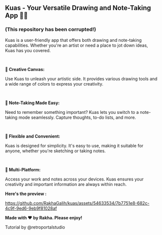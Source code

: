 ## Kuas - Your Versatile Drawing and Note-Taking App 🎨📝

### (This repository has been corrupted!)

Kuas is a user-friendly app that offers both drawing and note-taking capabilities. Whether you're an artist or need a place to jot down ideas, Kuas has you covered.

<br>

<b> 🎨 Creative Canvas: </b> 

Use Kuas to unleash your artistic side. It provides various drawing tools and a wide range of colors to express your creativity.

<br>

<b> 📝 Note-Taking Made Easy: </b> 

Need to remember something important? Kuas lets you switch to a note-taking mode seamlessly. Capture thoughts, to-do lists, and more.

<br>

<b> 🌈 Flexible and Convenient: </b> 

Kuas is designed for simplicity. It's easy to use, making it suitable for anyone, whether you're sketching or taking notes.

<br>

<b> 📱 Multi-Platform: </b> 

Access your work and notes across your devices. Kuas ensures your creativity and important information are always within reach.


<b> Here's the preview : </b>


https://github.com/RakhaGalih/kuas/assets/54633534/7b7751e8-682c-4c9f-9ed6-9eb9f81028af

<b> Made with ❤️ by Rakha. Please enjoy! </b>

Tutorial by @retroportalstudio
